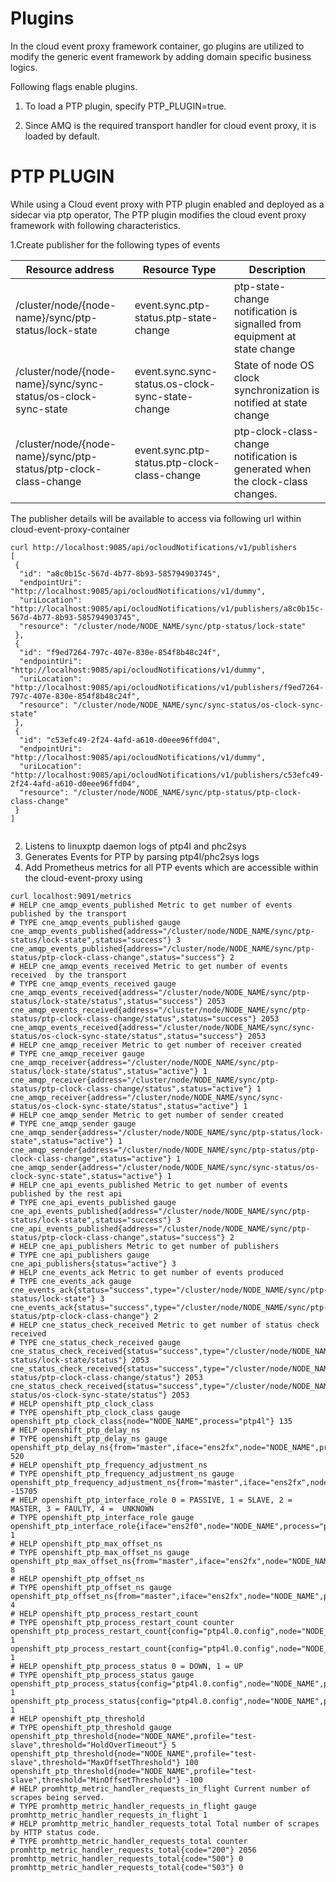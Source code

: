 # Plugins 

In the cloud event proxy framework container, go plugins are utilized to modify the generic event framework by adding domain specific business logics.

Following flags enable plugins.
1. To load a PTP plugin, specify PTP_PLUGIN=true.
   
2. Since AMQ is the required transport handler for cloud event proxy, it is loaded by default.

# PTP PLUGIN

While using a Cloud event proxy with PTP plugin enabled and deployed as a sidecar via ptp operator,
The PTP plugin modifies the cloud event proxy framework with following characteristics.

1.Create publisher for the following types of events

Resource address | Resource Type | Description 
--- |----------------| --- 
/cluster/node/{node-name}/sync/ptp-status/lock-state |event.sync.ptp-status.ptp-state-change |ptp-state-change notification is signalled from equipment at state change
/cluster/node/{node-name}/sync/sync-status/os-clock-sync-state |event.sync.sync-status.os-clock-sync-state-change |State of node OS clock synchronization is notified at state change
/cluster/node/{node-name}/sync/ptp-status/ptp-clock-class-change |event.sync.ptp-status.ptp-clock-class-change |ptp-clock-class-change notification is generated when the clock-class changes.

The publisher details will be available to access via following url within  cloud-event-proxy-container

```
curl http://localhost:9085/api/ocloudNotifications/v1/publishers
[
 {
  "id": "a8c0b15c-567d-4b77-8b93-585794903745",
  "endpointUri": "http://localhost:9085/api/ocloudNotifications/v1/dummy",
  "uriLocation": "http://localhost:9085/api/ocloudNotifications/v1/publishers/a8c0b15c-567d-4b77-8b93-585794903745",
  "resource": "/cluster/node/NODE_NAME/sync/ptp-status/lock-state"
 },
 {
  "id": "f9ed7264-797c-407e-830e-854f8b48c24f",
  "endpointUri": "http://localhost:9085/api/ocloudNotifications/v1/dummy",
  "uriLocation": "http://localhost:9085/api/ocloudNotifications/v1/publishers/f9ed7264-797c-407e-830e-854f8b48c24f",
  "resource": "/cluster/node/NODE_NAME/sync/sync-status/os-clock-sync-state"
 },
 {
  "id": "c53efc49-2f24-4afd-a610-d0eee96ffd04",
  "endpointUri": "http://localhost:9085/api/ocloudNotifications/v1/dummy",
  "uriLocation": "http://localhost:9085/api/ocloudNotifications/v1/publishers/c53efc49-2f24-4afd-a610-d0eee96ffd04",
  "resource": "/cluster/node/NODE_NAME/sync/ptp-status/ptp-clock-class-change"
 }
]


```
2. Listens to linuxptp daemon logs of ptp4l and phc2sys
3. Generates Events for PTP by parsing ptp4l/phc2sys logs
4. Add Prometheus metrics for all  PTP events which are accessible within the cloud-event-proxy using 

 ```
 curl localhost:9091/metrics
# HELP cne_amqp_events_published Metric to get number of events published by the transport
# TYPE cne_amqp_events_published gauge
cne_amqp_events_published{address="/cluster/node/NODE_NAME/sync/ptp-status/lock-state",status="success"} 3
cne_amqp_events_published{address="/cluster/node/NODE_NAME/sync/ptp-status/ptp-clock-class-change",status="success"} 2
# HELP cne_amqp_events_received Metric to get number of events received  by the transport
# TYPE cne_amqp_events_received gauge
cne_amqp_events_received{address="/cluster/node/NODE_NAME/sync/ptp-status/lock-state/status",status="success"} 2053
cne_amqp_events_received{address="/cluster/node/NODE_NAME/sync/ptp-status/ptp-clock-class-change/status",status="success"} 2053
cne_amqp_events_received{address="/cluster/node/NODE_NAME/sync/sync-status/os-clock-sync-state/status",status="success"} 2053
# HELP cne_amqp_receiver Metric to get number of receiver created
# TYPE cne_amqp_receiver gauge
cne_amqp_receiver{address="/cluster/node/NODE_NAME/sync/ptp-status/lock-state/status",status="active"} 1
cne_amqp_receiver{address="/cluster/node/NODE_NAME/sync/ptp-status/ptp-clock-class-change/status",status="active"} 1
cne_amqp_receiver{address="/cluster/node/NODE_NAME/sync/sync-status/os-clock-sync-state/status",status="active"} 1
# HELP cne_amqp_sender Metric to get number of sender created
# TYPE cne_amqp_sender gauge
cne_amqp_sender{address="/cluster/node/NODE_NAME/sync/ptp-status/lock-state",status="active"} 1
cne_amqp_sender{address="/cluster/node/NODE_NAME/sync/ptp-status/ptp-clock-class-change",status="active"} 1
cne_amqp_sender{address="/cluster/node/NODE_NAME/sync/sync-status/os-clock-sync-state",status="active"} 1
# HELP cne_api_events_published Metric to get number of events published by the rest api
# TYPE cne_api_events_published gauge
cne_api_events_published{address="/cluster/node/NODE_NAME/sync/ptp-status/lock-state",status="success"} 3
cne_api_events_published{address="/cluster/node/NODE_NAME/sync/ptp-status/ptp-clock-class-change",status="success"} 2
# HELP cne_api_publishers Metric to get number of publishers
# TYPE cne_api_publishers gauge
cne_api_publishers{status="active"} 3
# HELP cne_events_ack Metric to get number of events produced
# TYPE cne_events_ack gauge
cne_events_ack{status="success",type="/cluster/node/NODE_NAME/sync/ptp-status/lock-state"} 3
cne_events_ack{status="success",type="/cluster/node/NODE_NAME/sync/ptp-status/ptp-clock-class-change"} 2
# HELP cne_status_check_received Metric to get number of status check received
# TYPE cne_status_check_received gauge
cne_status_check_received{status="success",type="/cluster/node/NODE_NAME/sync/ptp-status/lock-state/status"} 2053
cne_status_check_received{status="success",type="/cluster/node/NODE_NAME/sync/ptp-status/ptp-clock-class-change/status"} 2053
cne_status_check_received{status="success",type="/cluster/node/NODE_NAME/sync/sync-status/os-clock-sync-state/status"} 2053
# HELP openshift_ptp_clock_class 
# TYPE openshift_ptp_clock_class gauge
openshift_ptp_clock_class{node="NODE_NAME",process="ptp4l"} 135
# HELP openshift_ptp_delay_ns 
# TYPE openshift_ptp_delay_ns gauge
openshift_ptp_delay_ns{from="master",iface="ens2fx",node="NODE_NAME",process="ptp4l"} 520
# HELP openshift_ptp_frequency_adjustment_ns 
# TYPE openshift_ptp_frequency_adjustment_ns gauge
openshift_ptp_frequency_adjustment_ns{from="master",iface="ens2fx",node="NODE_NAME",process="ptp4l"} -15705
# HELP openshift_ptp_interface_role 0 = PASSIVE, 1 = SLAVE, 2 = MASTER, 3 = FAULTY, 4 =  UNKNOWN
# TYPE openshift_ptp_interface_role gauge
openshift_ptp_interface_role{iface="ens2f0",node="NODE_NAME",process="ptp4l"} 1
# HELP openshift_ptp_max_offset_ns 
# TYPE openshift_ptp_max_offset_ns gauge
openshift_ptp_max_offset_ns{from="master",iface="ens2fx",node="NODE_NAME",process="ptp4l"} 8
# HELP openshift_ptp_offset_ns 
# TYPE openshift_ptp_offset_ns gauge
openshift_ptp_offset_ns{from="master",iface="ens2fx",node="NODE_NAME",process="ptp4l"} 4
# HELP openshift_ptp_process_restart_count 
# TYPE openshift_ptp_process_restart_count counter
openshift_ptp_process_restart_count{config="ptp4l.0.config",node="NODE_NAME",process="phc2sys"} 1
openshift_ptp_process_restart_count{config="ptp4l.0.config",node="NODE_NAME",process="ptp4l"} 1
# HELP openshift_ptp_process_status 0 = DOWN, 1 = UP
# TYPE openshift_ptp_process_status gauge
openshift_ptp_process_status{config="ptp4l.0.config",node="NODE_NAME",process="phc2sys"} 1
openshift_ptp_process_status{config="ptp4l.0.config",node="NODE_NAME",process="ptp4l"} 1
# HELP openshift_ptp_threshold 
# TYPE openshift_ptp_threshold gauge
openshift_ptp_threshold{node="NODE_NAME",profile="test-slave",threshold="HoldOverTimeout"} 5
openshift_ptp_threshold{node="NODE_NAME",profile="test-slave",threshold="MaxOffsetThreshold"} 100
openshift_ptp_threshold{node="NODE_NAME",profile="test-slave",threshold="MinOffsetThreshold"} -100
# HELP promhttp_metric_handler_requests_in_flight Current number of scrapes being served.
# TYPE promhttp_metric_handler_requests_in_flight gauge
promhttp_metric_handler_requests_in_flight 1
# HELP promhttp_metric_handler_requests_total Total number of scrapes by HTTP status code.
# TYPE promhttp_metric_handler_requests_total counter
promhttp_metric_handler_requests_total{code="200"} 2056
promhttp_metric_handler_requests_total{code="500"} 0
promhttp_metric_handler_requests_total{code="503"} 0

 ```

 
